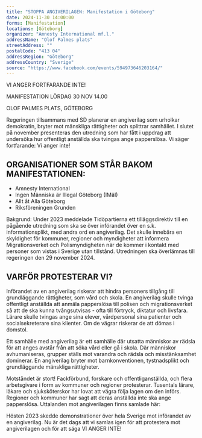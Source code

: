 ```yaml
---
title: "STOPPA ANGIVERILAGEN: Manifestation i Göteborg"
date: 2024-11-30 14:00:00
forms: [Manifestation]
locations: [Göteborg]
organizer: "Amnesty International mf.l."
addressName: "Olof Palmes plats"
streetAddress: ""
postalCode: "413 04"
addressRegion: "Göteborg"
addressCountry: "Sverige"
source: "https://www.facebook.com/events/594973646203164/"
---
```

VI ANGER FORTFARANDE INTE!

MANIFESTATION LÖRDAG 30 NOV 14.00

OLOF PALMES PLATS, GÖTEBORG

Regeringen tillsammans med SD planerar en angiverilag som urholkar demokratin, bryter mot mänskliga rättigheter och splittrar samhället. I slutet på november presenteras den utredning som har fått i uppdrag att undersöka hur offentligt anställda ska tvingas ange papperslösa. Vi säger fortfarande: Vi anger inte!

## ORGANISATIONER SOM STÅR BAKOM MANIFESTATIONEN:
- Amnesty International
- Ingen Människa är Illegal Göteborg (IMäI)
- Allt åt Alla Göteborg
- Riksföreningen Grunden

Bakgrund: Under 2023 meddelade Tidöpartierna ett tilläggsdirektiv till en pågående utredning som ska se över införandet över en s.k. informationsplikt, med andra ord en angiverilag. Det skulle innebära en skyldighet för kommuner, regioner och myndigheter att informera Migrationsverket och Polismyndigheten när de kommer i kontakt med personer som vistas i Sverige utan tillstånd. Utredningen ska överlämnas till regeringen den 29 november 2024.

## VARFÖR PROTESTERAR VI?
Införandet av en angiverilag riskerar att hindra personers tillgång till grundläggande rättigheter, som vård och skola. En angiverilag skulle tvinga offentligt anställda att anmäla papperslösa till polisen och migrationsverket så att de ska kunna tvångsutvisas - ofta till förtryck, diktatur och livsfara. Lärare skulle tvingas ange sina elever, vårdpersonal sina patienter och socialsekreterare sina klienter. Om de vägrar riskerar de att dömas i domstol.

Ett samhälle med angiverilag är ett samhälle där utsatta människor av rädsla för att anges avstår från att söka vård eller gå i skola. Där människor avhumaniseras, grupper ställs mot varandra och rädsla och misstänksamhet dominerar. En angiverilag bryter mot barnkonventionen, tystnadsplikt och grundläggande mänskliga rättigheter.

Motståndet är stort! Fackförbund, forskare och offentliganställda, och flera arbetsgivare i form av kommuner och regioner protesterar. Tusentals lärare, läkare och sjuksköterskor har lovat att vägra följa lagen om den införs. Regioner och kommuner har sagt att deras anställda inte ska ange papperslösa. Uttalanden mot angiverilagen finns samlade här:

Hösten 2023 skedde demonstrationer över hela Sverige mot införandet av en angiverilag. Nu är det dags att vi samlas igen för att protestera mot angiverilagen och för att säga VI ANGER INTE!
